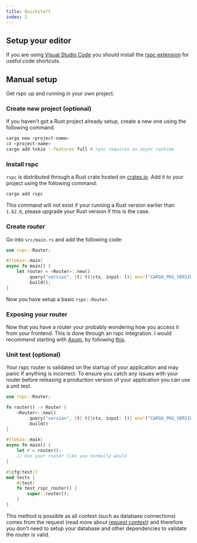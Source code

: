 ```yaml
---
title: Quickstart
index: 2
---
```


## Setup your editor

If you are using [Visual Studio Code](https://code.visualstudio.com) you should install the [rspc extension](https://marketplace.visualstudio.com/items?itemName=oscartbeaumont.rspc-vscode) for useful code shortcuts.

## Manual setup

Get rspc up and running in your own project.

### Create new project (optional)

If you haven't got a Rust project already setup, create a new one using the following command.

```bash
cargo new <project-name>
cd <project-name>
cargo add tokio --features full # rpsc requires an async runtime
```

### Install rspc

`rspc` is distributed through a Rust crate hosted on [crates.io](https://crates.io/crates/rspc). Add it to your project using the following command:

```bash
cargo add rspc
```

This command will not exist if your running a Rust version earlier than `1.62.0`, please upgrade your Rust version if this is the case.

### Create router

Go into `src/main.rs` and add the following code:

```rust
use rspc::Router;

#[tokio::main]
async fn main() {
    let router = <Router>::new()
        .query("version", |t| t(|ctx, input: ()| env!("CARGO_PKG_VERSION")))
        .build();
}
```

Now you have setup a basic `rspc::Router`.

### Exposing your router

Now that you have a router your probably wondering how you access it from your frontend. This is done through an rspc integration. I would recommend starting with [Axum](https://github.com/tokio-rs/axum), by following [this](/integrations/axum).

### Unit test (optional)

Your rspc router is validated on the startup of your application and may panic if anything is incorrect. To ensure you catch any issues with your router before releasing a production version of your application you can use a unit test.

```rust
use rspc::Router;

fn router() -> Router {
    <Router>::new()
        .query("version", |t| t(|ctx, input: ()| env!("CARGO_PKG_VERSION")))
        .build()
}

#[tokio::main]
async fn main() {
    let r = router();
    // Use your router like you normally would
}

#[cfg(test)]
mod tests {
    #[test]
    fn test_rspc_router() {
        super::router();
    }
}
```

This method is possible as all context (such as database connections) comes from the request (read more about [request context](/server/request-context)) and therefore you don't need to setup your database and other dependencies to validate the router is valid.
